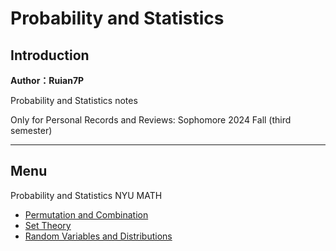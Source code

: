# Probability and Statistics

## Introduction

**Author：Ruian7P**

Probability and Statistics notes

Only for Personal Records and Reviews: Sophomore 2024 Fall (third semester)

----

## Menu

Probability and Statistics NYU MATH
- [Permutation and Combination](./Permutation_and_Combination.pdf)
- [Set Theory](./Set_Theory.pdf)
- [Random Variables and Distributions](./Random_Varianbles_and_Distributions.pdf)
